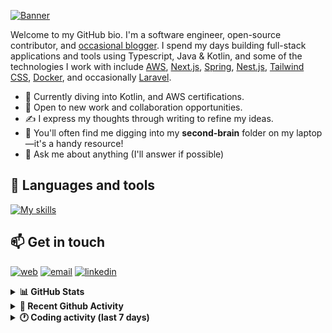 [![Banner](https://raw.githubusercontent.com/wilfriedago/wilfriedago/main/assets/1.png)][website]

Welcome to my GitHub bio. I'm a software engineer, open-source contributor, and [occasional blogger][blog]. I spend my days building full-stack applications and tools using Typescript, Java & Kotlin, and some of the technologies I work with include [AWS](https://aws.amazon.com/fr/), [Next.js](https://nextjs.org/), [Spring](https://spring.io/), [Nest.js](https://nestjs.com/), [Tailwind CSS](https://github.com/tailwindlabs/tailwindcss), [Docker](https://www.docker.com/), and occasionally [Laravel](https://laravel.com/).

- 🔭 Currently diving into Kotlin, and AWS certifications.
- 👯 Open to new work and collaboration opportunities.
- ✍️ I express my thoughts through writing to refine my ideas.
- 🧠 You'll often find me digging into my **second-brain** folder on my laptop—it's a handy resource!
- 💬 Ask me about anything (I'll answer if possible)

## 🎨 Languages and tools

[![My skills](https://skillicons.dev/icons?i=typescript,js,nodejs,nest,java,kotlin,spring,python,fastapi,django,aws,docker,vscode,idea,tailwind&perline=15)](https://wilfriedago.dev/about#skills)

## 📫 Get in touch
[![web](https://img.shields.io/badge/WEBSITE-12100E?logo=google-earth&color=282A36)][website]
[![email](https://img.shields.io/badge/MAIL-12100E?logo=mailgun&color=282A36)][mail]
[![linkedin](https://img.shields.io/badge/LINKEDIN-12100E?logo=linkedin&color=282A36)][linkedin]


<details>
  <summary><b>📊 GitHub Stats</b></summary>
	<br/>
	<p align="left">
		<img width="49.5%" src="https://github-readme-stats.vercel.app/api?username=wilfriedago&show_icons=true&count_private=true&title_color=10b981&icon_color=10b981&theme=react&hide_border=true&rank_icon=github" />
		<img width="49.5%" src="https://streak-stats.demolab.com/?user=wilfriedago&hide_border=true&theme=react&ring=10b981&fire=fff&currStreakNum=fff&sideLabels=10b981&currStreakLabel=10b981&sideNums=fff" />
	</p>
</details>

<details>
  <summary><b>📅 Recent Github Activity</b></summary>
	<br>

<!--RECENT_ACTIVITY:last_update-->
Last Updated: Tuesday, October 22nd, 2024, 4:18:16 AM
<!--RECENT_ACTIVITY:last_update_end-->

<!--RECENT_ACTIVITY:start-->
1. ⬆️ Pushed 14 commit(s) to [wilfriedago/noodle](https://github.com/wilfriedago/noodle)<br>
2. ⭐ Starred [nodejs/corepack](https://github.com/nodejs/corepack)<br>
3. ⭐ Starred [apache/incubator-kie-drools](https://github.com/apache/incubator-kie-drools)<br>
4. ⭐ Starred [kiegroup/drools](https://github.com/kiegroup/drools)<br>
5. 🔱 Forked [wilfriedago/droolsjbpm-integration](undefined) from [kiegroup/droolsjbpm-integration](https://github.com/kiegroup/droolsjbpm-integration)<br>
<!--RECENT_ACTIVITY:end-->
</details>

<details>
  <summary><b>🕐 Coding activity (last 7 days)</b></summary>
	<br>

<!--START_SECTION:waka-->

```python
Total Time: 46 hrs 55 mins

TypeScript        15 hrs 29 mins  ████████░░░░░░░░░░░░░░░░░   32.37 %
Drools            13 hrs 13 mins  ███████░░░░░░░░░░░░░░░░░░   27.63 %
Java              10 hrs 46 mins  █████▓░░░░░░░░░░░░░░░░░░░   22.50 %
TeX               2 hrs 37 mins   █▒░░░░░░░░░░░░░░░░░░░░░░░   05.48 %
Other             56 mins         ▒░░░░░░░░░░░░░░░░░░░░░░░░   01.98 %
```

<!--END_SECTION:waka-->
</details>

[website]: https://wilfriedago.dev
[linkedin]: https://linkedin.com/in/wilfriedago
[blog]: https://wilfriedago.dev/blog
[mail]: mailto:me@wilfriedago.dev
